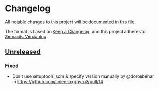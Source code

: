 # Changelog

All notable changes to this project will be documented in this file.

The format is based on [Keep a Changelog](https://keepachangelog.com/en/1.1.0/),
and this project adheres to [Semantic Versioning](https://semver.org/spec/v2.0.0.html).

## [Unreleased]

### Fixed

* Don't use setuptools_scm & specify version manually by @doronbehar in https://github.com/linien-org/pyrp3/pull/14

[Unreleased]: https://github.com/linien-org/pyrp3/compare/v2.0.1...HEAD
